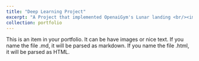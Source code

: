 ```yaml
---
title: "Deep Learning Project"
excerpt: "A Project that implemented OpenaiGym's Lunar landing <br/><img src=''>"
collection: portfolio
---
```


This is an item in your portfolio. It can be have images or nice text. If you name the file .md, it will be parsed as markdown. If you name the file .html, it will be parsed as HTML. 
